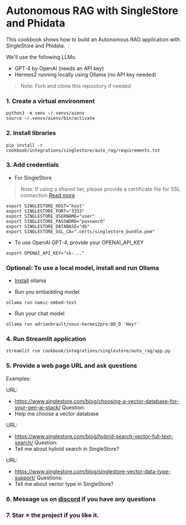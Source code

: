 # Autonomous RAG with SingleStore and Phidata

This cookbook shows how to build an Autonomous RAG application with SingleStore and Phidata.

We'll use the following LLMs:
- GPT-4 by OpenAI (needs an API key)
- Hermes2 running locally using Ollama (no API key needed)

> Note: Fork and clone this repository if needed

### 1. Create a virtual environment

```shell
python3 -m venv ~/.venvs/aienv
source ~/.venvs/aienv/bin/activate
```

### 2. Install libraries

```shell
pip install -r cookbook/integrations/singlestore/auto_rag/requirements.txt
```

### 3. Add credentials

- For SingleStore

> Note: If using a shared tier, please provide a certificate file for SSL connection [Read more](https://docs.singlestore.com/cloud/connect-to-your-workspace/connect-with-mysql/connect-with-mysql-client/connect-to-singlestore-helios-using-tls-ssl/)

```shell
export SINGLESTORE_HOST="host"
export SINGLESTORE_PORT="3333"
export SINGLESTORE_USERNAME="user"
export SINGLESTORE_PASSWORD="password"
export SINGLESTORE_DATABASE="db"
export SINGLESTORE_SSL_CA=".certs/singlestore_bundle.pem"
```

- To use OpenAI GPT-4, provide your OPENAI_API_KEY

```shell
export OPENAI_API_KEY="sk-..."
```

### Optional: To use a local model, install and run Ollama

- [Install](https://github.com/ollama/ollama?tab=readme-ov-file#macos) ollama

- Run you embedding model

```shell
ollama run nomic-embed-text
```

- Run your chat model

```shell
ollama run adrienbrault/nous-hermes2pro:Q8_0 'Hey!'
```

### 4. Run Streamlit application

```shell
streamlit run cookbook/integrations/singlestore/auto_rag/app.py
```

### 5. Provide a web page URL and ask questions

Examples:

URL:
- https://www.singlestore.com/blog/choosing-a-vector-database-for-your-gen-ai-stack/
Question:
- Help me choose a vector database

URL:
- https://www.singlestore.com/blog/hybrid-search-vector-full-text-search/
Question:
- Tell me about hybrid search in SingleStore?

URL:
- https://www.singlestore.com/blog/singlestore-vector-data-type-support/
Questions:
- Tell me about vector type in SingleStore?

### 6. Message us on [discord](https://discord.gg/4MtYHHrgA8) if you have any questions

### 7. Star ⭐️ the project if you like it.
